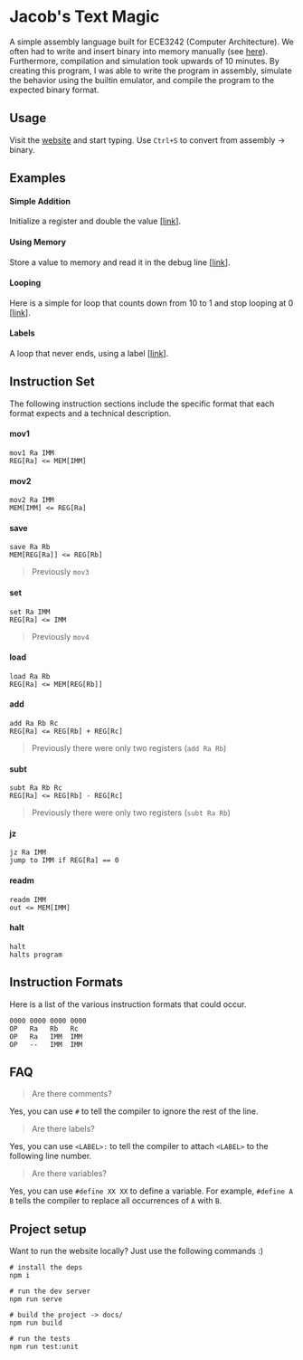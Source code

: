 # Jacob's Text Magic
A simple assembly language built for ECE3242 (Computer Architecture). We often had to write and insert binary into memory manually (see [here](https://github.com/jsmith/set-associative-cache/blob/880d9868ce18cff4e11e5c2b4c03660739c4faa4/memory.vhd#L37)). Furthermore, compilation and simulation took upwards of 10 minutes. By creating this program, I was able to write the program in assembly, simulate the behavior using the builtin emulator, and compile the program to the expected binary format.

## Usage
Visit the [website](https://jacobsmith.me/assembly) and start typing. Use `Ctrl+S` to convert from assembly -> binary.

## Examples
#### Simple Addition
Initialize a register and double the value [[link](https://jacobsmith.me/assembly/#/?text=set%20R1%201%0Aadd%20R1%20R1%20R1%0Ahalt)].

#### Using Memory
Store a value to memory and read it in the debug line [[link](http://jacobsmith.me/assembly/#/?text=set%20R1%2055%0Amov2%20R1%200%0Areadm%200%0Ahalt)].

#### Looping
Here is a simple for loop that counts down from 10 to 1 and stop looping at 0 [[link](https://jacobsmith.me/assembly/#/?text=%23define%20ONE%20R0%0A%23define%20COUNT%20R1%0A%23define%20TEMP%20R2%0Aset%20ONE%201%0Aset%20COUNT%2010%0A%0Asave%20COUNT%20COUNT%20%23%20store%20COUNT%20in%20address%20COUNT%0Asubt%20COUNT%20COUNT%20ONE%0A%0A%23%20Since%20our%20only%20instruction%20for%20control%20flow%20is%20jz,%20it%27s%20very%20awkward%20to%20break%20out%20of%20loops%0Amov1%20TEMP%201%20%23%20TEMP%20%3D%20MEM%5B1%5D%0Ajz%20TEMP%202%0A%0Areadm%201%0Areadm%202%0Areadm%203%0Areadm%204%0Areadm%205%0Areadm%206%0Areadm%207%0Areadm%208%0Areadm%209%0Areadm%2010%0A%0Ahalt)].

#### Labels
A loop that never ends, using a label [[link](https://jacobsmith.me/assembly/#/?text=%23%20dummy%20instruction%0Aadd%20R1%20R1%20R1%0A%0Aloop%3A%0A%20%20%20%20jz%20R1%20loop%0A)].


## Instruction Set
The following instruction sections include the specific format that each format expects and a technical description.

#### mov1
```
mov1 Ra IMM
REG[Ra] <= MEM[IMM]
```

#### mov2
```
mov2 Ra IMM
MEM[IMM] <= REG[Ra]
```

#### save
```
save Ra Rb
MEM[REG[Ra]] <= REG[Rb]
```
> Previously `mov3`

#### set
```
set Ra IMM
REG[Ra] <= IMM
```
> Previously `mov4`

#### load
```
load Ra Rb
REG[Ra] <= MEM[REG[Rb]]
```

#### add
```
add Ra Rb Rc
REG[Ra] <= REG[Rb] + REG[Rc]
```
> Previously there were only two registers (`add Ra Rb`)

#### subt
```
subt Ra Rb Rc
REG[Ra] <= REG[Rb] - REG[Rc]
```
> Previously there were only two registers (`subt Ra Rb`)

#### jz
```
jz Ra IMM
jump to IMM if REG[Ra] == 0
```

#### readm
```
readm IMM
out <= MEM[IMM]
```

#### halt
```
halt
halts program
```


## Instruction Formats
Here is a list of the various instruction formats that could occur.
```
0000 0000 0000 0000
OP   Ra   Rb   Rc
OP   Ra   IMM  IMM
OP   --   IMM  IMM
```

## FAQ
> Are there comments?

Yes, you can use `#` to tell the compiler to ignore the rest of the line.

> Are there labels?

Yes, you can use `<LABEL>:` to tell the compiler to attach `<LABEL>` to the following line number.

> Are there variables?

Yes, you can use `#define XX XX` to define a variable. For example, `#define A B` tells the compiler to replace all occurrences of `A` with `B`.

## Project setup
Want to run the website locally? Just use the following commands :)
```
# install the deps
npm i

# run the dev server
npm run serve

# build the project -> docs/
npm run build

# run the tests
npm run test:unit
```
